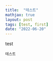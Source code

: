 ```yaml
---
title:  "테스트"
mathjax: true
layout: post
tags: [test, first]
date: "2022-06-20"
---
```


test

 ```테스트```